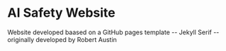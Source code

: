 # AI Safety Website

Website developed baased on a GitHub pages template -- Jekyll Serif -- originally developed by Robert Austin
